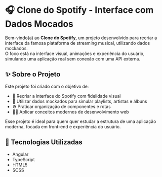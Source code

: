 # 🎧 Clone do Spotify - Interface com Dados Mocados

Bem-vindo(a) ao **Clone do Spotify**, um projeto desenvolvido para recriar a interface da famosa plataforma de streaming musical, utilizando dados mockados.  
O foco está na interface visual, animações e experiência do usuário, simulando uma aplicação real sem conexão com uma API externa.

## ✨ Sobre o Projeto

Este projeto foi criado com o objetivo de:

- 🎨 Recriar a interface do Spotify com fidelidade visual
- 📁 Utilizar dados mockados para simular playlists, artistas e álbuns
- ⚙️ Praticar organização de componentes e rotas
- 🧑‍💻 Aplicar conceitos modernos de desenvolvimento web

Esse projeto é ideal para quem quer estudar a estrutura de uma aplicação moderna, focada em front-end e experiência do usuário.

## 🧰 Tecnologias Utilizadas

- Angular
- TypeScript
- HTML5
- SCSS
